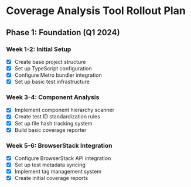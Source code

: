 # Coverage Analysis Tool Rollout Plan

## Phase 1: Foundation (Q1 2024)

### Week 1-2: Initial Setup
- [X] Create base project structure
- [X] Set up TypeScript configuration
- [X] Configure Metro bundler integration
- [X] Set up basic test infrastructure

### Week 3-4: Component Analysis
- [X] Implement component hierarchy scanner
- [X] Create test ID standardization rules
- [X] Set up file hash tracking system
- [X] Build basic coverage reporter

### Week 5-6: BrowserStack Integration
- [X] Configure BrowserStack API integration
- [X] Set up test metadata syncing
- [X] Implement tag management system
- [X] Create initial coverage reports
